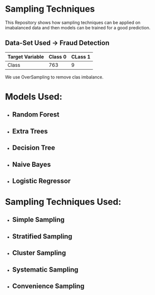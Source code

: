 # Sampling Techniques
 This Repository shows how sampling techniques can be applied on imabalanced data and then models can be trained for a good prediction.

## Data-Set Used ->  Fraud Detection 
|Target Variable|     Class 0   |   CLass 1 |
| ------------- | ------------- |------------
| Class         |       763     |     9     |

We use OverSampling to remove clas imbalance.

# Models Used:
- ## Random Forest
- ## Extra Trees
- ## Decision Tree
- ## Naive Bayes
- ## Logistic Regressor

# Sampling Techniques Used:
- ## Simple Sampling
- ## Stratified Sampling
- ## Cluster Sampling
- ## Systematic Sampling
- ## Convenience Sampling